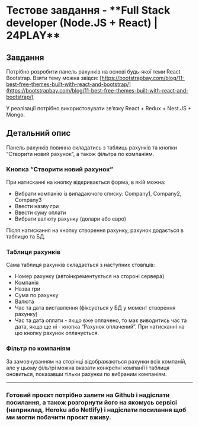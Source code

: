 # Тестове завдання - \***\*Full Stack developer (Node.JS + React) | 24PLAY\*\***

## Завдання

Потрібно розробити панель рахунків на основі будь-якої теми React Bootstrap.
Взяти тему можна звідси: [https://bootstrapbay.com/blog/11-best-free-themes-built-with-react-and-bootstrap/](https://bootstrapbay.com/blog/11-best-free-themes-built-with-react-and-bootstrap/)

У реалізації потрібно використовувати зв’язку React + Redux + Nest.JS + Mongo.

## Детальний опис

Панель рахунків повинна складатись з таблиць рахунків та кнопки “Створити новий рахунок”, а також фільтра по компаніям.

### Кнопка “Створити новий рахунок”

При натисканні на кнопку відкривається форма, в якій можна:

-   Вибрати компанію із випадаючого списку: Company1, Company2, Company3
-   Ввести назву гри
-   Ввести суму оплати
-   Вибрати валюту рахунку (долари або євро)

Після натискання на кнопку створення рахунку, рахунок додається в таблицю та БД.

### Таблиця рахунків

Сама таблиця рахунків складається з наступних стовпців:

-   Номер рахунку (автоінкрементується на стороні сервера)
-   Компанія
-   Назва гри
-   Сума по рахунку
-   Валюта
-   Час та дата виставлення (фіксується у БД у момент створення рахунку)
-   Час та дата оплати - якщо вже оплачено, то має виводитись час та дата, якщо ще ні - кнопка “Рахунок оплачений”. При натисканні на цю кнопку рахунок оплачується.

### Фільтр по компаніям

За замовчуванням на сторінці відображаються рахунки всіх компаній, але у цьому фільтрі можна вказати конкретні компанії і таблиця оновиться, показавши тільки рахунки по вибраним компаніям.

---

### Готовий проєкт потрібно залити на Github і надіслати посилання, а також розгорнути його на якомусь сервісі (наприклад, Heroku або Netlify) і надіслати посилання щоб ми могли побачити проєкт вживу.

